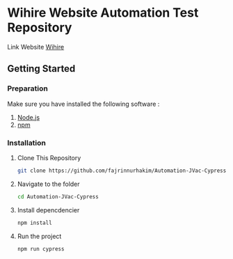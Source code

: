 # Wihire Website Automation Test Repository

Link Website [Wihire](https://github.com/wihire)

## Getting Started

### Preparation

Make sure you have installed the following software :

1. [Node.js](https://nodejs.org/)
2. [npm](https://www.npmjs.com/)

### Installation

1. Clone This Repository

    ```bash
    git clone https://github.com/fajrinnurhakim/Automation-JVac-Cypress.git

    ```

2. Navigate to the folder

    ```bash
    cd Automation-JVac-Cypress

    ```

3. Install depencdencier

    ```bash
    npm install

    ```

4. Run the project
    ```bash
    npm run cypress
    ```
